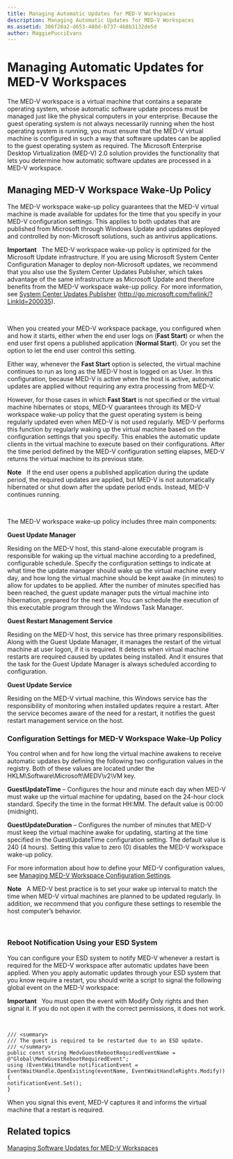 ```yaml
---
title: Managing Automatic Updates for MED-V Workspaces
description: Managing Automatic Updates for MED-V Workspaces
ms.assetid: 306f28a2-d653-480d-b737-4b8b3132de5d
author: MaggiePucciEvans
---
```


# Managing Automatic Updates for MED-V Workspaces


The MED-V workspace is a virtual machine that contains a separate operating system, whose automatic software update process must be managed just like the physical computers in your enterprise. Because the guest operating system is not always necessarily running when the host operating system is running, you must ensure that the MED-V virtual machine is configured in such a way that software updates can be applied to the guest operating system as required. The Microsoft Enterprise Desktop Virtualization (MED-V) 2.0 solution provides the functionality that lets you determine how automatic software updates are processed in a MED-V workspace.

## Managing MED-V Workspace Wake-Up Policy


The MED-V workspace wake-up policy guarantees that the MED-V virtual machine is made available for updates for the time that you specify in your MED-V configuration settings. This applies to both updates that are published from Microsoft through Windows Update and updates deployed and controlled by non-Microsoft solutions, such as antivirus applications.

**Important**  
The MED-V workspace wake-up policy is optimized for the Microsoft Update infrastructure. If you are using Microsoft System Center Configuration Manager to deploy non-Microsoft updates, we recommend that you also use the System Center Updates Publisher, which takes advantage of the same infrastructure as Microsoft Update and therefore benefits from the MED-V workspace wake-up policy. For more information, see [System Center Updates Publisher](http://go.microsoft.com/fwlink/?LinkId=200035) (http://go.microsoft.com/fwlink/?LinkId=200035).

 

When you created your MED-V workspace package, you configured when and how it starts, either when the end user logs on (**Fast Start**) or when the end user first opens a published application (**Normal Start**). Or you set the option to let the end user control this setting.

Either way, whenever the **Fast Start** option is selected, the virtual machine continues to run as long as the MED-V host is logged on as User. In this configuration, because MED-V is active when the host is active, automatic updates are applied without requiring any extra processing from MED-V.

However, for those cases in which **Fast Start** is not specified or the virtual machine hibernates or stops, MED-V guarantees through its MED-V workspace wake-up policy that the guest operating system is being regularly updated even when MED-V is not used regularly. MED-V performs this function by regularly waking up the virtual machine based on the configuration settings that you specify. This enables the automatic update clients in the virtual machine to execute based on their configurations. After the time period defined by the MED-V configuration setting elapses, MED-V returns the virtual machine to its previous state.

**Note**  
If the end user opens a published application during the update period, the required updates are applied, but MED-V is not automatically hibernated or shut down after the update period ends. Instead, MED-V continues running.

 

The MED-V workspace wake-up policy includes three main components:

**Guest Update Manager**

Residing on the MED-V host, this stand-alone executable program is responsible for waking up the virtual machine according to a predefined, configurable schedule. Specify the configuration settings to indicate at what time the update manager should wake up the virtual machine every day, and how long the virtual machine should be kept awake (in minutes) to allow for updates to be applied. After the number of minutes specified has been reached, the guest update manager puts the virtual machine into hibernation, prepared for the next use. You can schedule the execution of this executable program through the Windows Task Manager.

**Guest Restart Management Service**

Residing on the MED-V host, this service has three primary responsibilities. Along with the Guest Update Manager, it manages the restart of the virtual machine at user logon, if it is required. It detects when virtual machine restarts are required caused by updates being installed. And it ensures that the task for the Guest Update Manager is always scheduled according to configuration.

**Guest Update Service**

Residing on the MED-V virtual machine, this Windows service has the responsibility of monitoring when installed updates require a restart. After the service becomes aware of the need for a restart, it notifies the guest restart management service on the host.

### Configuration Settings for MED-V Workspace Wake-Up Policy

You control when and for how long the virtual machine awakens to receive automatic updates by defining the following two configuration values in the registry. Both of these values are located under the HKLM\\Software\\Microsoft\\MEDV\\v2\\VM key.

**GuestUpdateTime** – Configures the hour and minute each day when MED-V must wake up the virtual machine for updating, based on the 24-hour clock standard. Specify the time in the format HH:MM. The default value is 00:00 (midnight).

**GuestUpdateDuration** – Configures the number of minutes that MED-V must keep the virtual machine awake for updating, starting at the time specified in the GuestUpdateTime configuration setting. The default value is 240 (4 hours). Setting this value to zero (0) disables the MED-V workspace wake-up policy.

For more information about how to define your MED-V configuration values, see [Managing MED-V Workspace Configuration Settings](managing-med-v-workspace-configuration-settings.md).

**Note**  
A MED-V best practice is to set your wake up interval to match the time when MED-V virtual machines are planned to be updated regularly. In addition, we recommend that you configure these settings to resemble the host computer’s behavior.

 

### Reboot Notification Using your ESD System

You can configure your ESD system to notify MED-V whenever a restart is required for the MED-V workspace after automatic updates have been applied. When you apply automatic updates through your ESD system that you know require a restart, you should write a script to signal the following global event on the MED-V workspace:

**Important**  
You must open the event with Modify Only rights and then signal it. If you do not open it with the correct permissions, it does not work.

 

``` syntax
/// <summary>
/// The guest is required to be restarted due to an ESD update.
/// </summary>
public const string MedvGuestRebootRequiredEventName = @"Global\MedvGuestRebootRequiredEvent";
using (EventWaitHandle notificationEvent = 
EventWaitHandle.OpenExisting(eventName, EventWaitHandleRights.Modify))
{
notificationEvent.Set();
}
```

When you signal this event, MED-V captures it and informs the virtual machine that a restart is required.

## Related topics


[Managing Software Updates for MED-V Workspaces](managing-software-updates-for-med-v-workspaces.md)

 

 






